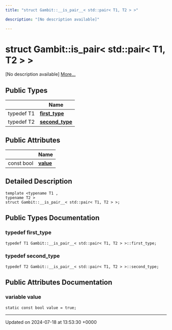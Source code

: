 ```yaml
---
title: "struct Gambit::__is_pair__< std::pair< T1, T2 > >"

description: "[No description available]"

---
```


# struct Gambit::__is_pair__< std::pair< T1, T2 > >



[No description available] [More...](#detailed-description)

## Public Types

|                | Name           |
| -------------- | -------------- |
| typedef T1 | **[first_type](/documentation/code/classes/structgambit_1_1____is__pair_____3_01std_1_1pair_3_01t1_00_01t2_01_4_01_4/#typedef-first-type)**  |
| typedef T2 | **[second_type](/documentation/code/classes/structgambit_1_1____is__pair_____3_01std_1_1pair_3_01t1_00_01t2_01_4_01_4/#typedef-second-type)**  |

## Public Attributes

|                | Name           |
| -------------- | -------------- |
| const bool | **[value](/documentation/code/classes/structgambit_1_1____is__pair_____3_01std_1_1pair_3_01t1_00_01t2_01_4_01_4/#variable-value)**  |

## Detailed Description

```
template <typename T1 ,
typename T2 >
struct Gambit::__is_pair__< std::pair< T1, T2 > >;
```

## Public Types Documentation

### typedef first_type

```
typedef T1 Gambit::__is_pair__< std::pair< T1, T2 > >::first_type;
```


### typedef second_type

```
typedef T2 Gambit::__is_pair__< std::pair< T1, T2 > >::second_type;
```


## Public Attributes Documentation

### variable value

```
static const bool value = true;
```


-------------------------------

Updated on 2024-07-18 at 13:53:30 +0000